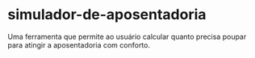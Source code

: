 # simulador-de-aposentadoria
Uma ferramenta que permite ao usuário calcular quanto precisa poupar para atingir a aposentadoria com conforto.
